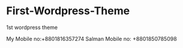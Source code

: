 # First-Wordpress-Theme
1st wordpress theme

My Mobile no:+8801816357274
Salman Mobile no: +8801850785098
